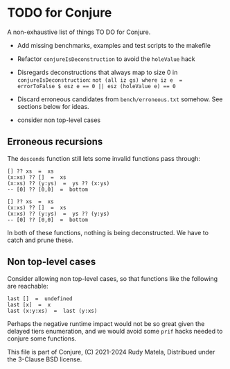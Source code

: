 TODO for Conjure
================

A non-exhaustive list of things TO DO for Conjure.

* Add missing benchmarks, examples and test scripts to the makefile

* Refactor `conjureIsDeconstruction` to avoid the `holeValue` hack

* Disregards deconstructions
  that always map to size 0 in `conjureIsDeconstruction`:
  `not (all iz gs) where iz e  =  errorToFalse $ esz e == 0 || esz (holeValue e) == 0`

* Discard erroneous candidates from `bench/erroneous.txt` somehow.
  See sections below for ideas.

* consider non top-level cases


## Erroneous recursions

The `descends` function still lets some invalid functions pass through:

	[] ?? xs  =  xs
	(x:xs) ?? []  =  xs
	(x:xs) ?? (y:ys)  =  ys ?? (x:ys)
	-- [0] ?? [0,0]  =  bottom

	[] ?? xs  =  xs
	(x:xs) ?? []  =  xs
	(x:xs) ?? (y:ys)  =  ys ?? (y:ys)
	-- [0] ?? [0,0]  =  bottom

In both of these functions, nothing is being deconstructed.
We have to catch and prune these.


## Non top-level cases

Consider allowing non top-level cases,
so that functions like the following are reachable:

	last []  =  undefined
	last [x]  =  x
	last (x:y:xs)  =  last (y:xs)

Perhaps the negative runtime impact would not be so great
given the delayed tiers enumeration,
and we would avoid some `prif` hacks
needed to conjure some functions.


This file is part of Conjure,
(C) 2021-2024 Rudy Matela,
Distribued under the 3-Clause BSD license.

